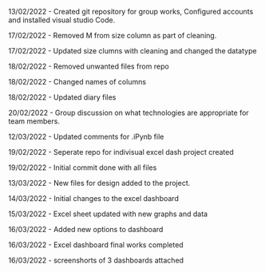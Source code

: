 13/02/2022 - Created git repository for group works, Configured accounts and installed visual studio Code.

17/02/2022 - Removed M from size column as part of cleaning.

17/02/2022 - Updated size clumns with cleaning and changed the datatype

18/02/2022 - Removed unwanted files from repo

18/02/2022 - Changed names of columns

18/02/2022 - Updated diary files

20/02/2022 - Group discussion on what technologies are appropriate for team members.

12/03/2022 - Updated comments for .iPynb file

19/02/2022 - Seperate repo for indivisual excel dash project created

19/02/2022 - Initial commit done with all files

13/03/2022 - New files for design added to the project.

14/03/2022 - Initial changes to the excel dashboard

15/03/2022 - Excel sheet updated with new graphs and data

16/03/2022 - Added new options to dashboard

16/03/2022 - Excel dashboard final works completed

16/03/2022 - screenshorts of 3 dashboards attached